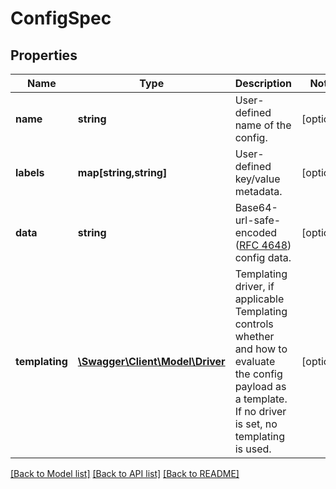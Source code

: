# ConfigSpec

## Properties
Name | Type | Description | Notes
------------ | ------------- | ------------- | -------------
**name** | **string** | User-defined name of the config. | [optional] 
**labels** | **map[string,string]** | User-defined key/value metadata. | [optional] 
**data** | **string** | Base64-url-safe-encoded ([RFC 4648](https://tools.ietf.org/html/rfc4648#section-3.2)) config data. | [optional] 
**templating** | [**\Swagger\Client\Model\Driver**](Driver.md) | Templating driver, if applicable  Templating controls whether and how to evaluate the config payload as a template. If no driver is set, no templating is used. | [optional] 

[[Back to Model list]](../README.md#documentation-for-models) [[Back to API list]](../README.md#documentation-for-api-endpoints) [[Back to README]](../README.md)


